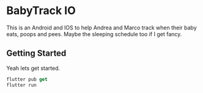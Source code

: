 # BabyTrack IO

This is an Android and IOS to help Andrea and Marco track when their baby eats, poops and pees. Maybe the sleeping schedule too if I get fancy.

## Getting Started

Yeah lets get started.

```dart
flutter pub get
flutter run
```
